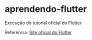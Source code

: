 # aprendendo-flutter
Execução do tutorial oficial do Flutter

Referência: <a href="https://flutter.dev/docs/get-started/codelab" target="_blank">Site oficial do Flutter</a>
